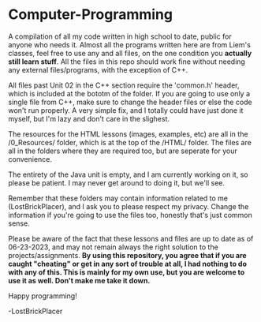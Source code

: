 # Computer-Programming
A compilation of all my code written in high school to date, public for anyone who needs it.
Almost all the programs written here are from Liem's classes, feel free to use any and all files, on the one condition you **actually still learn stuff**.
All the files in this repo should work fine without needing any external files/programs, with the exception of C++.


All files past Unit 02 in the C++ section require the 'common.h' header, which is included at the bototm of the folder.
If you are going to use only a single file from C++, make sure to change the header files or else the code won't run properly.
A very simple fix, and I totally could have just done it myself, but I'm lazy and don't care in the slighest.


The resources for the HTML lessons (images, examples, etc) are all in the /0_Resources/ folder, which is at the top of the /HTML/ folder.
The files are all in the folders where they are required too, but are seperate for your convenience.


The entirety of the Java unit is empty, and I am currently working on it, so please be patient.
I may never get around to doing it, but we'll see.


Remember that these folders may contain information related to me (LostBrickPlacer), and I ask you to please respect my privacy.
Change the information if you're going to use the files too, honestly that's just common sense.


Please be aware of the fact that these lessons and files are up to date as of 06-23-2023, and may not remain always the right solution to the projects/assignments. 
**By using this repository, you agree that if you are caught "cheating" or get in any sort of trouble at all, I had nothing to do with any of this.
This is mainly for my own use, but you are welcome to use it as well. Don't make me take it down.**

Happy programming!

-LostBrickPlacer
